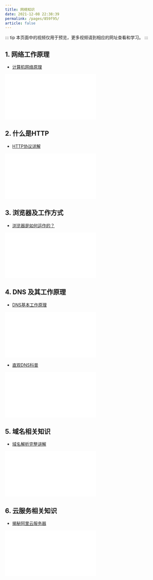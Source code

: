 ```yaml
---
title: 网络知识
date: 2021-12-08 22:38:39
permalink: /pages/859f95/
article: false
---
```


::: tip
本页面中的视频仅用于预览，更多视频请到相应的网址查看和学习。
:::

## 1. 网络工作原理
- [计算机网络原理](https://www.bilibili.com/video/BV1xJ41137Q3)

<iframe src="//player.bilibili.com/player.html?aid=68306960&bvid=BV1xJ41137Q3&cid=118392146&page=1" scrolling="no" border="0" frameborder="no" framespacing="0" allowfullscreen="true"> </iframe>

## 2. 什么是HTTP
- [HTTP协议详解](https://www.bilibili.com/video/BV1js411g7Fw)

<iframe src="//player.bilibili.com/player.html?aid=28681865&bvid=BV1js411g7Fw&cid=49673594&page=1" scrolling="no" border="0" frameborder="no" framespacing="0" allowfullscreen="true"> </iframe>

## 3. 浏览器及工作方式
- [浏览器是如何运作的？](https://www.bilibili.com/video/BV1x54y1B7RE)
<iframe src="//player.bilibili.com/player.html?aid=840997499&bvid=BV1x54y1B7RE&cid=200801840&page=1" scrolling="no" border="0" frameborder="no" framespacing="0" allowfullscreen="true"> </iframe>

## 4. DNS 及其工作原理
- [DNS基本工作原理](https://www.bilibili.com/video/BV1GW411j7Ts)
<iframe src="//player.bilibili.com/player.html?aid=22195093&bvid=BV1GW411j7Ts&cid=36719841&page=1" scrolling="no" border="0" frameborder="no" framespacing="0" allowfullscreen="true"> </iframe>

- [直观DNS科普](https://www.bilibili.com/video/BV1F54y1R7BC)
<iframe src="//player.bilibili.com/player.html?aid=840393167&bvid=BV1F54y1R7BC&cid=185334167&page=1" scrolling="no" border="0" frameborder="no" framespacing="0" allowfullscreen="true"> </iframe>

## 5. 域名相关知识
- [域名解析完整讲解](https://www.bilibili.com/video/BV1zA411x7Pj)
<iframe src="//player.bilibili.com/player.html?aid=330419891&bvid=BV1zA411x7Pj&cid=261242739&page=1" scrolling="no" border="0" frameborder="no" framespacing="0" allowfullscreen="true"> </iframe>

## 6. 云服务相关知识
- [揭秘阿里云服务器](https://www.bilibili.com/video/BV1Rt411u7k4)
<iframe src="//player.bilibili.com/player.html?aid=62040619&bvid=BV1Rt411u7k4&cid=107850889&page=1" scrolling="no" border="0" frameborder="no" framespacing="0" allowfullscreen="true"> </iframe>
